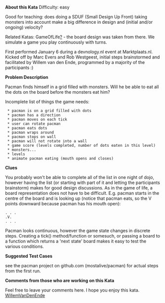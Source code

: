 **About this Kata**
Difficulty: easy

Good for teaching: does doing a SDUF (Small Design Up Front) taking
monsters into account make a big difference in design and (initial
and/or ongoing) velocity?

Related Katas:
GameOfLife[?](http://codingdojo.org/cgi-bin/index.pl?action=edit&id=GameOfLife) -
the board design was taken from there. We simulate a game you play
continuously with turns.

First performed January 6 during a devnology.nl event at Marktplaats.nl.
Kicked off by Marc Evers and Rob Westgeest, initial steps brainstormed
and facilitated by Willem van den Ende, programmed by a majority of the
participants :)

**Problem Description**

Pacman finds himself in a grid filled with monsters. Will he be able to
eat all the dots on the board before the monsters eat him?

Incomplete list of things the game needs:

     * pacman is on a grid filled with dots
     * pacman has a direction
     * pacman moves on each tick
     * user can rotate pacman
     * pacman eats dots
     * pacman wraps around 
     * pacman stops on wall
     * pacman will not rotate into a wall
     * game score (levels completed, number of dots eaten in this level)
     * monsters...
     * levels
     * animate pacman eating (mouth opens and closes)

**Clues**

You probably won't be able to complete all of the list in one night of
dojo, however having the list (or starting with part of it and letting
the participants brainstorm) makes for good design discussions. As in
the game of life, a board representation does not have to be difficult.
E.g. pacman starts in the centre of the board and is looking up (notice
that pacman eats, so the V points downward because pacman has his mouth
open):

    . . .
    .V.
    . . .

Pacman looks continuous, however the game state changes in discrete
steps. Creating a tick() method/function or somesuch, or passing a board
to a function which returns a 'next state' board makes it easy to test
the various conditions.

**Suggested Test Cases**

see the pacman project on github.com (mostalive/pacman) for actual steps
from the first run.

**Comments from those who are working on this Kata**

Feel free to leave your comments here. I hope you enjoy this kata.
[WillemVanDenEnde](http://codingdojo.org/cgi-bin/index.pl?WillemVanDenEnde)
